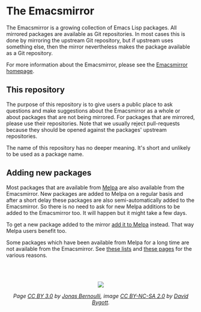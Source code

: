 # The Emacsmirror

The Emacsmirror is a growing collection of Emacs Lisp packages.  All
mirrored packages are available as Git repositories.  In most cases
this is done by mirroring the upstream Git repository, but if upstream
uses something else, then the mirror nevertheless makes the package
available as a Git repository.

For more information about the Emacsmirror, please see the
[Emacsmirror homepage][Emacsmirror].

## This repository

The purpose of this repository is to give users a public place to
ask questions and make suggestions about the Emacsmirror as a whole
or about packages that are not being mirrored.  For packages that
are mirrored, please use their repositories. Note that we usually
reject pull-requests because they should be opened against the
packages' upstream repositories.

The name of this repository has no deeper meaning.  It's short and
unlikely to be used as a package name.

## Adding new packages

Most packages that are available from [Melpa] are also available from
the Emacsmirror.  New packages are added to Melpa on a regular basis
and after a short delay these packages are also semi-automatically
added to the Emacsmirror.  So there is no need to ask for new Melpa
additions to be added to the Emacsmirror too.  It will happen but it
might take a few days.

To get a new package added to the mirror [add it to Melpa][melpa-add]
instead.  That way Melpa users benefit too.

Some packages which have been available from Melpa for a long time are
not available from the Emacsmirror.  See [these lists][not-mirror] and
[these pages](/stats) for the various reasons.

<br/><br/>

<div align="center">
<img src="https://emacsmirror.net/assets/emacsmirror.png">

*Page [CC BY 3.0](https://creativecommons.org/licenses/by/3.0)
by    [Jonas Bernoulli](https://emacsair.me),
image [CC BY-NC-SA 2.0](https://creativecommons.org/licenses/by-nc-sa/2.0)
by    [David Bygott](https://www.flickr.com/photos/davidbygott).*
</center>
</div>

[Emacsmirror]: https://emacsmirror.net
[Melpa]:       https://melpa.org
[melpa-add]:   https://github.com/melpa/melpa/blob/master/CONTRIBUTING.org
[not-melpa]:   https://emacsmirror.net/stats/compare.html#orgheadline26
[not-mirror]:  https://emacsmirror.net/stats/compare.html#orgheadline21
